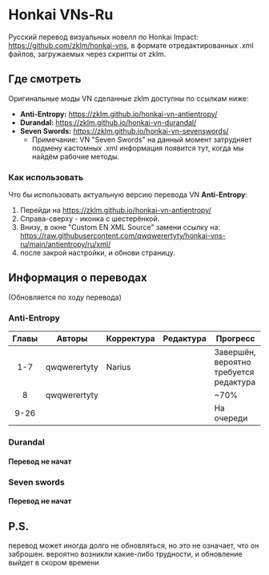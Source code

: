 # Honkai VNs-Ru

Русский перевод визуальных новелл по Honkai Impact: https://github.com/zklm/honkai-vns, в формате отредактированных .xml файлов, загружаемых через скрипты от zklm.



## Где смотреть

Оригинальные моды VN сделанные zklm доступны по ссылкам ниже:

- **Anti-Entropy:** https://zklm.github.io/honkai-vn-antientropy/
- **Durandal:** https://zklm.github.io/honkai-vn-durandal/
- **Seven Swords:** https://zklm.github.io/honkai-vn-sevenswords/
  - Примечание: VN "Seven Swords" на данный момент затрудняет подмену кастомных .xml информация появится тут, когда мы найдём рабочие методы.

### Как использовать

Что бы использовать актуальную версию перевода VN  **Anti-Entropy**: 

1. Перейди на https://zklm.github.io/honkai-vn-antientropy/ 
2. Справа-сверху - иконка с шестерёнкой.
3. Внизу, в окне "Custom EN XML Source" замени ссылку на: https://raw.githubusercontent.com/qwqwerertyty/honkai-vns-ru/main/antientropy/ru/xml/
4. после закрой настройки, и обнови страницу.


## Информация о переводах

(Обновляется по ходу перевода)

### Anti-Entropy

| Главы | Авторы        | Корректура  | Редактура  | Прогресс                                              |
| :---: | ------------- | ----------- | ---------- | ----------------------------------------------------- |
| 1-7   | qwqwerertyty  | Narius      |            | Завершён, вероятно требуется редактура                |
| 8     | qwqwerertyty  |             |            | ~70%                                                  |
| 9-26  |               |             |            | На очереди                                            |


### Durandal

#### Перевод не начат




### Seven swords

#### Перевод не начат


## P.S.

перевод может иногда долго не обновляться, но это не означает, что он заброшен. вероятно возникли какие-либо трудности, и  обновление выйдет в скором времени
